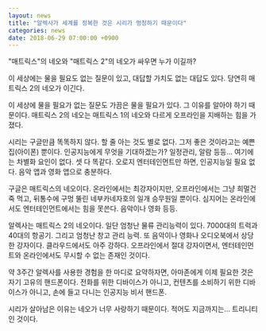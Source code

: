```yaml
---
layout: news
title: "알렉사가 세계를 정복한 것은 시리가 멍청하기 때문이다"
categories: news
date: 2018-06-29 07:00:00 +0900
---
```


"매트릭스"의 네오와 "매트릭스 2"의 네오가 싸우면 누가 이길까?

이 세상에는 물을 필요도 없는 질문이 있고, 대답할 가치도 없는 대답도 있다. 당연히 매트릭스 2의 네오가 이긴다. 

이 세상에 물을 필요가 없는 질문도 가끔은 물을 필요가 있다. 그 이유를 알아야 하기 때문이다. 매트릭스 2의 네오는 매트릭스 1의 네오와 다르게 오프라인을 지배하는 힘을 가졌다.

시리는 구글만큼 똑똑하지 않다. 할 줄 아는 것도 별로 없다. 그저 좋은 것이라고는 예쁜 집(아이폰) 뿐이다. 인공지능에게 무엇을 기대하겠는가? 일정관리, 알람 등등... 여기에는 차별화 요인이 없다. 셋 다 똑같다. 오로지 엔터테인먼트만 하면, 인공지능일 필요 없다. 음악 앱과 영화 앱으로 충분하다.

구글은 매트릭스의 네오이다. 온라인에서는 최강자이지만, 오프라인에서는 그냥 희멀건 죽 먹고, 뒤통수에 구멍 뚤린 네부카네자호의 일개 승무원일 뿐이다. 심지어는 온라인에서도 엔터테인먼트에서는 힘을 못쓴다. 음악이나 영화 등등.

알렉사는 매트릭스 2의 네오이다. 일단 엄청난 물류 관리능력이 있다. 7000대의 트럭과 40대의 항공기. 그리고 엄청난 창고 관리 능력. 또 음악이나 영화나 오디오북에서 상당한 강자이다. 클라우드에서도 아주 강하다. 오프라인에서 절대 강자이면서, 엔터테인먼트와 온라인에서도 무시할 수 없는 존재인 것이다.

약 3주간 알렉사를 사용한 경험을 한 마디로 요약하자면, 아마존에게 이제 필요한 것은 자기 고유의 핸드폰이다. 전화를 위한 디바이스가 아니고, 컨텐츠를 소비하기 위한 디바이스가 아니고, 손에 들고 다니는 인공지능 비서 핸드폰.

시리가 살아남은 이유는 네오가 너무 사랑하기 때문이다. 적어도 지금까지는... 트리니티인 것이다.
